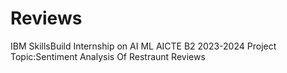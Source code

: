# Reviews
IBM SkillsBuild Internship on AI ML 
AICTE B2 2023-2024
Project Topic:Sentiment Analysis Of Restraunt Reviews
